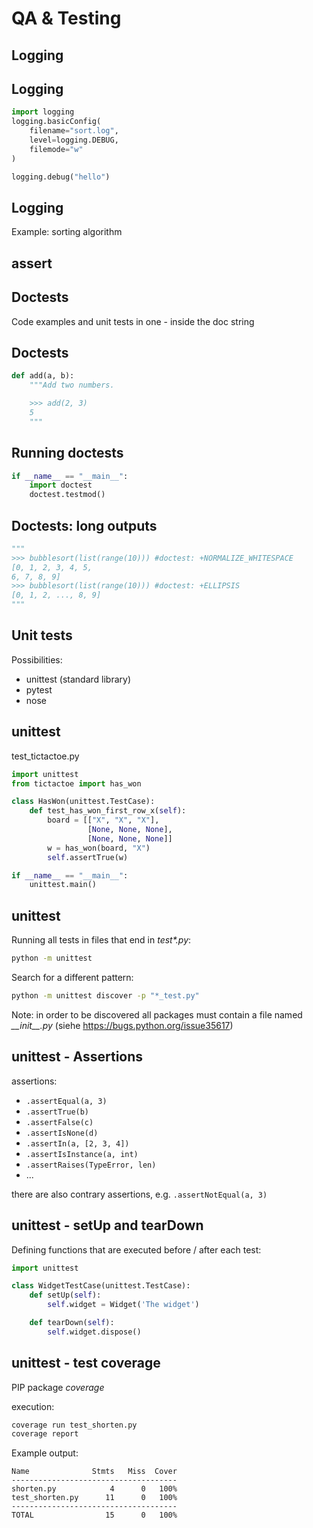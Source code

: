 # QA & Testing

## Logging

## Logging

```py
import logging
logging.basicConfig(
    filename="sort.log",
    level=logging.DEBUG,
    filemode="w"
)

logging.debug("hello")
```

## Logging

Example: sorting algorithm

## assert

## Doctests

Code examples and unit tests in one - inside the doc string

## Doctests

```py
def add(a, b):
    """Add two numbers.

    >>> add(2, 3)
    5
    """
```

## Running doctests

```py
if __name__ == "__main__":
    import doctest
    doctest.testmod()
```

## Doctests: long outputs

```py
"""
>>> bubblesort(list(range(10))) #doctest: +NORMALIZE_WHITESPACE
[0, 1, 2, 3, 4, 5,
6, 7, 8, 9]
>>> bubblesort(list(range(10))) #doctest: +ELLIPSIS
[0, 1, 2, ..., 8, 9]
"""
```

## Unit tests

Possibilities:

- unittest (standard library)
- pytest
- nose

## unittest

test_tictactoe.py

```py
import unittest
from tictactoe import has_won

class HasWon(unittest.TestCase):
    def test_has_won_first_row_x(self):
        board = [["X", "X", "X"],
                 [None, None, None],
                 [None, None, None]]
        w = has_won(board, "X")
        self.assertTrue(w)

if __name__ == "__main__":
    unittest.main()
```

## unittest

Running all tests in files that end in _test\*.py_:

```bash
python -m unittest
```

Search for a different pattern:

```bash
python -m unittest discover -p "*_test.py"
```

Note: in order to be discovered all packages must contain a file named _\_\_init\_\_.py_ (siehe https://bugs.python.org/issue35617)

## unittest - Assertions

assertions:

- `.assertEqual(a, 3)`
- `.assertTrue(b)`
- `.assertFalse(c)`
- `.assertIsNone(d)`
- `.assertIn(a, [2, 3, 4])`
- `.assertIsInstance(a, int)`
- `.assertRaises(TypeError, len)`
- ...

there are also contrary assertions, e.g. `.assertNotEqual(a, 3)`

## unittest - setUp and tearDown

Defining functions that are executed before / after each test:

```py
import unittest

class WidgetTestCase(unittest.TestCase):
    def setUp(self):
        self.widget = Widget('The widget')

    def tearDown(self):
        self.widget.dispose()
```

## unittest - test coverage

PIP package _coverage_

execution:

```bash
coverage run test_shorten.py
coverage report
```

Example output:

```
Name              Stmts   Miss  Cover
-------------------------------------
shorten.py            4      0   100%
test_shorten.py      11      0   100%
-------------------------------------
TOTAL                15      0   100%
```
